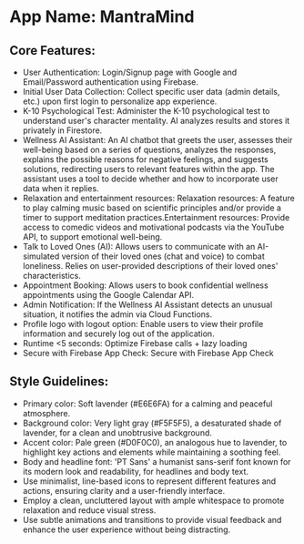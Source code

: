 # **App Name**: MantraMind

## Core Features:

- User Authentication: Login/Signup page with Google and Email/Password authentication using Firebase.
- Initial User Data Collection: Collect specific user data (admin details, etc.) upon first login to personalize app experience.
- K-10 Psychological Test: Administer the K-10 psychological test to understand user's character mentality. AI analyzes results and stores it privately in Firestore.
- Wellness AI Assistant: An AI chatbot that greets the user, assesses their well-being based on a series of questions, analyzes the responses, explains the possible reasons for negative feelings, and suggests solutions, redirecting users to relevant features within the app. The assistant uses a tool to decide whether and how to incorporate user data when it replies.
- Relaxation and entertainment resources: Relaxation resources: A feature to play calming music based on scientific principles and/or provide a timer to support meditation practices.Entertainment resources: Provide access to comedic videos and motivational podcasts via the YouTube API, to support emotional well-being.
- Talk to Loved Ones (AI): Allows users to communicate with an AI-simulated version of their loved ones (chat and voice) to combat loneliness. Relies on user-provided descriptions of their loved ones' characteristics.
- Appointment Booking: Allows users to book confidential wellness appointments using the Google Calendar API.
- Admin Notification: If the Wellness AI Assistant detects an unusual situation, it notifies the admin via Cloud Functions.
- Profile logo with logout option: Enable users to view their profile information and securely log out of the application.
- Runtime <5 seconds: Optimize Firebase calls + lazy loading
- Secure with Firebase App Check: Secure with Firebase App Check

## Style Guidelines:

- Primary color: Soft lavender (#E6E6FA) for a calming and peaceful atmosphere.
- Background color: Very light gray (#F5F5F5), a desaturated shade of lavender, for a clean and unobtrusive background.
- Accent color: Pale green (#D0F0C0), an analogous hue to lavender, to highlight key actions and elements while maintaining a soothing feel.
- Body and headline font: 'PT Sans' a humanist sans-serif font known for its modern look and readability, for headlines and body text.
- Use minimalist, line-based icons to represent different features and actions, ensuring clarity and a user-friendly interface.
- Employ a clean, uncluttered layout with ample whitespace to promote relaxation and reduce visual stress.
- Use subtle animations and transitions to provide visual feedback and enhance the user experience without being distracting.